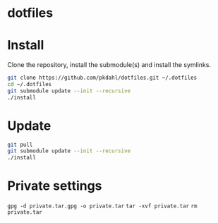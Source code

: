 dotfiles
========

# Install

Clone the repository, install the submodule(s) and install the symlinks.

```bash
git clone https://github.com/pkdahl/dotfiles.git ~/.dotfiles
cd ~/.dotfiles
git submodule update --init --recursive
./install
```

# Update

```bash
git pull
git submodule update --init --recursive
./install
```

# Private settings

`gpg -d private.tar.gpg -o private.tar`
`tar -xvf private.tar`
`rm private.tar`
